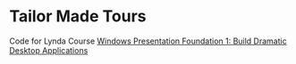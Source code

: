 ﻿# Tailor Made Tours

Code for Lynda Course [Windows Presentation Foundation 1: Build Dramatic Desktop Applications](https://www.lynda.com/Visual-Studio-tutorials/Windows-Presentation-Foundation-1-Build-Dramatic-Desktop-Applications/518697-2.html)
